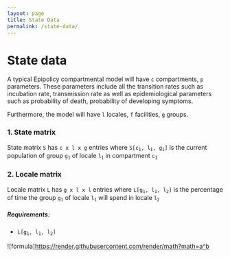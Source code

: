 ```yaml
---
layout: page
title: State Data
permalink: /state-data/
---
```


# State data
A typical Epipolicy compartmental model will have <code>c</code> compartments, <code>p</code> parameters. These parameters include all the transition rates such as incubation rate, transmission rate as well as epidemiological parameters such as probability of death, probability of developing symptoms.

Furthermore, the model will have <code>l</code> locales, <code>f</code> facilities, <code>g</code> groups.

### 1. State matrix

State matrix <code>S</code> has <code>c x l x g</code> entries where <code>S[c<sub>1</sub>, l<sub>1</sub>, g<sub>1</sub>]</code> is the current population of group <code>g<sub>1</sub></code> of locale <code>l<sub>1</sub></code> in compartment <code>c<sub>1</sub></code>

### 2. Locale matrix

Locale matrix <code>L</code> has <code>g x l x l</code> entries where <code>L[g<sub>1</sub>, l<sub>1</sub>, l<sub>2</sub>]</code> is the percentage of time the group <code>g<sub>1</sub></code> of locale <code>l<sub>1</sub></code> will spend in locale <code>l<sub>2</sub></code>

##### Requirements:

- <code>L[g<sub>1</sub>, l<sub>1</sub>, l<sub>2</sub>]</code>

![formula]https://render.githubusercontent.com/render/math?math=a^b
